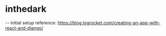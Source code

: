 # inthedark
--
initial setup reference:
https://blog.logrocket.com/creating-an-app-with-react-and-django/

